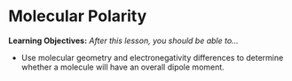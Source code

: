 

# Molecular Polarity

**Learning Objectives:** _After this lesson, you should be able to…_
* Use molecular geometry and electronegativity differences to determine whether a molecule will have an overall dipole moment. 


